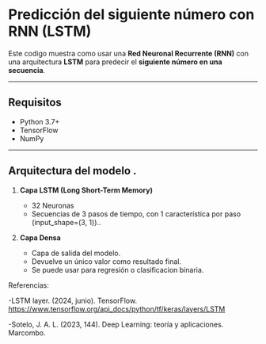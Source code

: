 # Predicción del siguiente número con RNN (LSTM)

Este codigo muestra como usar una **Red Neuronal Recurrente (RNN)** con una arquitectura **LSTM** para predecir el **siguiente número en una secuencia**.

---

## Requisitos

- Python 3.7+
- TensorFlow
- NumPy

---
## Arquitectura del modelo .

1. **Capa LSTM (Long Short-Term Memory)**
   - 32 Neuronas
   - Secuencias de 3 pasos de tiempo, con 1 característica por paso (input_shape=(3, 1))..


2. **Capa Densa**
   - Capa de salida del modelo.
   - Devuelve un único valor como resultado final.
   - Se puede usar para regresión o clasificacion binaria.



Referencias:

-LSTM layer. (2024, junio). TensorFlow. https://www.tensorflow.org/api_docs/python/tf/keras/layers/LSTM

-Sotelo, J. A. L. (2023, 144). Deep Learning: teoría y aplicaciones. Marcombo.
